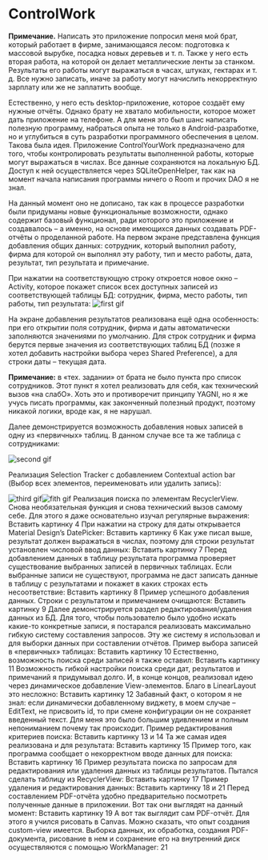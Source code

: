 # ControlWork
**Примечание.** Написать это приложение попросил меня мой брат, который работает в фирме, занимающаяся лесом: подготовка к массовой вырубке, посадка новых деревьев и т. п. Также у него есть вторая работа, на которой он делает металлические ленты за станком. Результаты его работы могут выражаться в часах, штуках, гектарах и т. д. Все нужно записать, иначе за работу могут начислить некорректную зарплату или же не заплатить вообще.

Естественно, у него есть desktop-приложение, которое создаёт ему нужные отчёты. Однако брату не хватало мобильности, которое может дать приложение на телефоне. А для меня это был шанс написать полезную программу, набраться опыта не только в Android-разработке, но и углубиться в суть разработки программного обеспечения в целом. Такова была идея.
Приложение ControlYourWork предназначено для того, чтобы контролировать результаты выполненной работы, которые могут выражаться в числах. Все данные сохраняются на локальную БД. Доступ к ней осуществляется через SQLiteOpenHelper, так как на момент начала написания программы ничего о Room и прочих DAO я не знал.

На данный момент оно не дописано, так как в процессе разработки были придуманы новые функциональные возможности, однако содержит базовый функционал, ради которого это приложение и создавалось – а именно, на основе имеющихся данных создавать PDF-отчёты о проделанной работе.
На первом экране представлена функция добавления общих данных: сотрудник, который выполнил работу, фирма для которой он выполнял эту работу, тип и место работы, дата, результат, тип результата и примечание.

При нажатии на соответствующую строку откроется новое окно – Activity, которое покажет список всех доступных записей из соответствующей таблицы БД: сотрудник, фирма, место работы, тип работы, тип результата:
![first gif](https://github.com/AbdullinAlbert/ControlWork/blob/develop/description/1.gif)

На экране добавления результатов реализована ещё одна особенность: при его открытии поля сотрудник, фирма и даты автоматически заполняются значениями по умолчанию. Для строк сотрудник и фирма берутся первые значения из соответствующих таблиц БД (позже я хотел добавить настройки выбора через Shared Preference), а для строки даты – текущая дата.

**Примечание:** в «тех. задании» от брата не было пункта про список сотрудников. Этот пункт я хотел реализовать для себя, как технический вызов «на слабО». Хоть это и противоречит принципу YAGNI, но я же учусь писать программы, как законченный полезный продукт, поэтому никакой логики, вроде как, я не нарушал. 

Далее демонстрируется возможность добавления новых записей в одну из «первичных» таблиц. В данном случае все та же таблица с сотрудниками:

![second gif](https://github.com/AbdullinAlbert/ControlWork/blob/develop/description/2.gif)

Реализация Selection Tracker с добавлением Contextual action bar (Выбор всех элементов, переименовать или удалить запись):

![third gif](https://github.com/AbdullinAlbert/ControlWork/blob/develop/description/3.gif)![fith gif](https://github.com/AbdullinAlbert/ControlWork/blob/develop/description/5.gif)
Реализация поиска по элементам RecyclerView. Снова необязательная функция и снова технический вызов самому себе. Для этого я даже основательно изучал регулярные выражения:
Вставить картинку 4
При нажатии на строку для даты открывается Material Design’s DatePicker:
Вставить картинку 6
Как уже писал выше, результат должен выражаться в числах, поэтому для строки результат установлен числовой ввод данных: 
Вставить картинку 7
Перед добавлением данных в таблицу результата программа проверяет существование выбранных записей в первичных таблицах. Если выбранные записи не существуют, программа не даст записать данные в таблицу с результатами и покажет в каких строках есть несоответствие:
Вставить картинку 8
Пример успешного добавления данных. Строки с результатом и примечанием очищаются:
Вставить картинку 9
Далее демонстрируется раздел редактирования/удаления данных из БД. Для того, чтобы пользователю было удобно искать какие-то конкретные записи, я постарался реализовать максимально гибкую систему составления запросов. Эту же систему я использовал и для выборки данных при составлении отчётов. Пример выбора записей в «первичных» таблицах:
 Вставить картинку 10
Естественно, возможность поиска среди записей я также оставил:
Вставить картинку 11
Возможность гибкой настройки поиска среди дат, результатов и примечаний я придумывал долго. И, в конце концов, реализовал идею через динамическое добавление View-элементов. Благо в LinearLayout это несложно:
Вставить картинку 12
Забавный факт, о котором я не знал: если динамически добавленному виджету, в моем случае – EditText, не присвоить id, то при смене конфигурации он не сохраняет введенный текст. Для меня это было большим удивлением и полным непониманием почему так происходит.
Пример редактирования критериев поиска:
Вставить картинку 13 и 14
Та же самая идея реализована и для результата:
Вставить картинку 15
Пример того, как программа сообщает о некорректном вводе данных для поиска:
Вставить картинку 16
Пример результата поиска по запросам для редактирования или удаления данных из таблицы результатов. Пытался сделать таблицу из RecyclerView:
Вставить картинку 17
Пример удаления и редактирования данных:
Вставить картинку 18 и 21
Перед составлением PDF-отчёта удобно предварительно посмотреть полученные данные в приложении. Вот так они выглядят на данный момент:
Вставить картинку 19
А вот так выглядит сам PDF-отчёт. Для этого я учился рисовать в Canvas. Можно сказать, что опыт создания custom-view имеется. Выборка данных, их обработка, создания PDF-документа, рисование в нем и сохранение его на внутренний диск осуществляются с помощью WorkManager:
21


